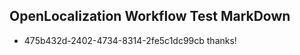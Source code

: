 ## OpenLocalization Workflow Test MarkDown
* 475b432d-2402-4734-8314-2fe5c1dc99cb thanks!

<!--HONumber=Oct16_HO3-->


